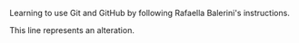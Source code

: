 Learning to use Git and GitHub by following Rafaella Balerini's instructions.

This line represents an alteration.